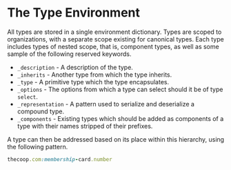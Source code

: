 # The Type Environment

All types are stored in a single environment dictionary. Types are scoped to
organizations, with a separate scope existing for canonical types. Each type
includes types of nested scope, that is, component types, as well as some
sample of the following reserved keywords.

- `_description` - A description of the type.
- `_inherits` - Another type from which the type inherits.
- `_type` - A primitive type which the type encapsulates.
- `_options` - The options from which a type can select should it be of type `select`.
- `_representation` - A pattern used to serialize and deserialize a compound type.
- `_components` - Existing types which should be added as components of a type
  with their names stripped of their prefixes.

A type can then be addressed based on its place within this hierarchy, using the following pattern.

```ruby
thecoop.com:membership-card.number
```

